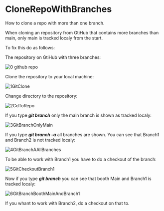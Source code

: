 # CloneRepoWithBranches
How to clone a repo with more than one branch.

When cloning an repository from GtiHub that contains more branches than main, only main is tracked localy from the start.

To fix this do as follows:

The repository on GtiHub with three branches:

![0 github repo](https://user-images.githubusercontent.com/36561823/95650694-70baa200-0ae5-11eb-90ba-b3c3dd43b978.JPG)


Clone the repository to your local machine:

![1GitClone](https://user-images.githubusercontent.com/36561823/95650696-73b59280-0ae5-11eb-8748-616c0f64d598.JPG)


Change directory to the repository:

![2CdToRepo](https://user-images.githubusercontent.com/36561823/95650698-7617ec80-0ae5-11eb-8c3f-8ab4b8849d52.JPG)


If you type **_git branch_** only the main branch is shown as tracked localy:

![3GitBranchOnlyMain](https://user-images.githubusercontent.com/36561823/95650700-77e1b000-0ae5-11eb-9280-fabb98d1103a.JPG)


If you type **_git branch -a_** all branches are shown. You can see that Branch1 and Branch2 is not tracked localy:

![4GitBranchAAllBranches](https://user-images.githubusercontent.com/36561823/95650701-7a440a00-0ae5-11eb-8fac-2e182aada1f6.JPG)


To be able to work with Branch1 you have to do a checkout of the branch:

![5GitCheckoutBranch1](https://user-images.githubusercontent.com/36561823/95650704-7ca66400-0ae5-11eb-946f-5306e901d0c7.JPG)


Now if you type **_git branch_** you can see that booth Main and Branch1 is tracked localy:

![6GitBranchBoothMainAndBranch1](https://user-images.githubusercontent.com/36561823/95650706-7f08be00-0ae5-11eb-9240-42258ed6f6ef.JPG)


If you whant to work with Branch2, do a checkout on that to.


